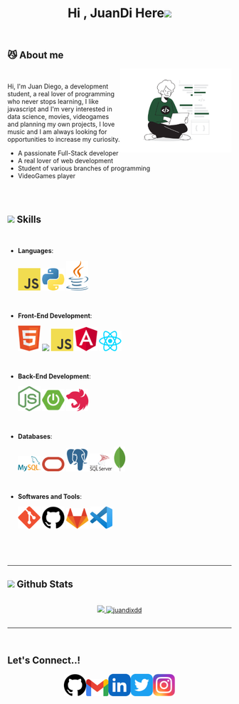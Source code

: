 <h1 align="center"><b>Hi , JuanDi Here</b><img src="https://media.giphy.com/media/hvRJCLFzcasrR4ia7z/giphy.gif" width="35"></h1>

<br>

## 😼 About me

<picture> <img align="right" src="img/dev_img.svg" width = 250px></picture>

<br>

<p>Hi, I'm Juan Diego, a development student, a real lover of programming who never stops learning, I like javascript and I'm very interested in data science, movies, videogames and planning my own projects, I love music and I am always looking for opportunities to increase my curiosity.</p>

- A passionate Full-Stack developer
- A real lover of web development
- Student of various branches of programming
- VideoGames player

<br><br>

## <img src="https://media2.giphy.com/media/QssGEmpkyEOhBCb7e1/giphy.gif?cid=ecf05e47a0n3gi1bfqntqmob8g9aid1oyj2wr3ds3mg700bl&rid=giphy.gif" width ="25"><b> Skills</b>

<br>

<p align="center">

- **Languages**:

  <img src="img/javascript.svg" width="50">
  <img src="img/python.svg" width="50">
  <img src="img/java.svg" width="50">

<br>   
    
- **Front-End Development**:

  <img src="img/html.svg" width="50">
  <img src="img/css.svg" width="50">
  <img src="img/javascript.svg" width="50">
  <img src="img/angular.svg" width="50">
  <img src="img/react.svg" width="50">

<br>

- **Back-End Development**:

  <img src="img/node.svg" width="50">
  <img src="img/springboot.svg" width="50">
  <img src="img/nest.svg" width="50">

<br>

- **Databases**:

  <img src="img/mysql.svg" width="50">
  <img src="img/oracle.svg" width="50">
  <img src="img/postgre.svg" width="50">
  <img src="img/sqlserver.svg" width="50">
  <img src="img/mongo.svg" width="25">

<br>

- **Softwares and Tools**:

  <img src="img/git.svg" width="50">
  <img src="img/github.svg" width="50">
  <img src="img/gitlab.svg" width="50">
  <img src="img/visual-studio.svg" width="50">

</p>

<br>
<br>
<br>

---

## <img src="https://media.giphy.com/media/iY8CRBdQXODJSCERIr/giphy.gif" width="35"><b> Github Stats </b>

<br>

<div align="center">

<a href="https://github.com/juandixdd/">
  <img src="https://github-readme-stats.vercel.app/api?username=juandixdd&include_all_commits=true&count_private=true&show_icons=true&line_height=20&title_color=7A7ADB&icon_color=2234AE&text_color=D3D3D3&bg_color=0,000000,130F40" width="450"/>
  <img src="https://github-readme-stats.vercel.app/api/top-langs?username=juandixdd&show_icons=true&locale=en&layout=compact&line_height=20&title_color=7A7ADB&icon_color=2234AE&text_color=D3D3D3&bg_color=0,000000,130F40" width="375"  alt="juandixdd"/>

</a>
</div>

<br>

---

<br>

## <b> Let's Connect..!</b>

<div align="center">
<a href="https://github.com/juandixdd"><img src="img/github.svg" width="50"></a><a href="mailto:juan.d.arteaga.p@gmail.com"><img src="img/gmail.svg" width="50"></a><a href="https://www.linkedin.com/in/juan-diego-arteaga-perez-1a3269212/"><img src="img/linkedin.svg" width="50"></a><a href="https://twitter.com/JuanDi_Arteaga"><img src="img/twitter.svg" width="50"></a><a href="https://www.instagram.com/juandi.jpg/"><img src="img/ig.svg" width="50"></a>
</div>

</div>
